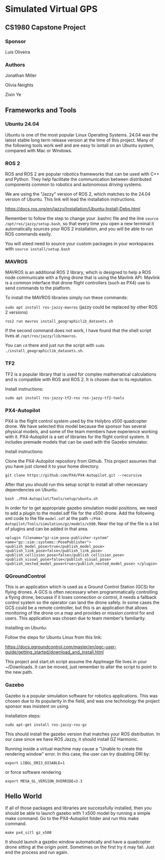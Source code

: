 # Simulated Virtual GPS

## CS1980 Capstone Project 

### Sponsor 

Luis Oliveira 

### Authors

Jonathan Miller 

Olivia Neights 

Zixin Ye

## Frameworks and Tools 

### Ubuntu 24.04

    
Ubuntu is one of the most popular Linux Operating Systems. 24.04 was the latest stable long term release version at the time of this project. Many of the following tools work well and are easy to isntall on an Ubuntu system, compared with Mac or Windows.    

### ROS 2

ROS and ROS 2 are popular robotics frameworks that can be used with C++ and Python. They help facilitate the communication between distributed components common to robotics and autonomous driving systems.  

We are using the "Jazzy" version of ROS 2, which matches to the 24.04 version of Ubuntu. This link will lead the installation instructions. 

https://docs.ros.org/en/jazzy/Installation/Ubuntu-Install-Debs.html

Remember to follow the step to change your .bashrc file and the line `source /opt/ros/jazzy/setup.bash`, so that every time you open a new terminal it automatically sources your ROS 2 installation, and you will be able to run ROS commands easily. 

You will steed need to source your custom packages in your workspaces with `source install/setup.bash`

### MAVROS

MAVROS is an additional ROS 2 library, which is designed to help a ROS node communicate with a flying drone that is using the Mavlink API. Mavlink is a common interface that drone flight controllers (such as PX4) use to send commands to the platform.  

To install the MAVROS libraries simply run these commands:

`sudo apt install ros-jazzy-mavros`    (jazzy could be replaced by other ROS 2 versions)

`ros2 run mavros install_geographiclib_datasets.sh`

If the second command does not work, I have found that the shell script lives at `/opt/ros/jazzy/lib/mavros`. 

You can `cd` there and just run the script with `sudo ./install_geographiclib_datasets.sh`.

### TF2

TF2 is a popular library that is used for complex mathematical calculations and is compatible with ROS and ROS 2. It is chosen due to its reputation. 

Install instructions:

`sudo apt install ros-jazzy-tf2-ros ros-jazzy-tf2-tools`

### PX4-Autopilot

PX4 is the flight control system used by the Holybro x500 quadcopter drone. We have selected this model because the sponsor has several physical models, and some of the team members have experience working with it. 
PX4-Autopilot is a set of libraries for the flight control system. It includes premade models that can be used with the Gazebo simulator.

Install instructions:

Clone the PX4-Autopilot repository from Github. This project assumes that you have just cloned it to your home directory. 

`git clone https://github.com/PX4/PX4-Autopilot.git --recursive`

After that you should run this setup script to install all other necessary dependencies on Ubuntu.

`bash ./PX4-Autopilot/Tools/setup/ubuntu.sh`

In order for to get appropriate gazebo simulation model positions, we need to add a plugin to the model.sdf file for the x500 drone. 
Add the following xml code to the file `model.sdf` at the path `~/PX4-Autopilot/Tools/simulation/gz/models/x500`.
Near the top of the file is a list of plugins and can be added in that area.

`<plugin filename="gz-sim-pose-publisher-system" name="gz::sim::systems::PosePublisher">
            <publish_model_pose>true</publish_model_pose>
            <publish_link_pose>false</publish_link_pose>
            <publish_collision_pose>false</publish_collision_pose>
            <publish_visual_pose>false</publish_visual_pose>
            <publish_nested_model_pose>true</publish_nested_model_pose>
</plugin>
`

### QGroundControl

This is an application which is used as a Ground Control Station (GCS) for flying drones. A GCS is often necessary when programmatically controlling a flying drone, becuase if it loses connection or control, it needs a fallback control system so the operator can land the drone safely. In some cases the GCS could be a remote controller, but this is an application that allows monitoring of the drone on a map and provides or mission control for end users. This application was chosen due to team member's familiarity. 

Installing on Ubuntu:

Follow the steps for Ubuntu Linux from this link: 

https://docs.qgroundcontrol.com/master/en/qgc-user-guide/getting_started/download_and_install.html

This project and start.sh script assume the AppImage file lives in your ~/Downloads. It can be moved, just remember to alter the script to point to the new path.

### Gazebo 

Gazebo is a popular simulation software for robotics applications. This was chosen due to its popularity in the field, and was one technology the project sponsor was insistent on using. 

Installation steps:

`sudo apt-get install ros-jazzy-ros-gz`

This should install the gazebo version that matches your ROS distribution. In our case since we have ROS Jazzy, it should install GZ Harmonic.

Running inside a virtual machine may cause a "Unable to create the rendering window" error. In this case, the user can try disabling DRI by:

`export LIBGL_DRI3_DISABLE=1`

or force software rendering

`export MESA_GL_VERSION_OVERRIDE=3.3`

## Hello World 

If all of those packages and libraries are successfully installed, then you should be able to launch gazebo with 1 x500 model by running a simple make command. 
Go to the PX4-Autopilot folder and run this make command.

`make px4_sitl gz_x500`

It should launch a gazebo window automatically and have a quadcopter drone sitting at the origin point. 
Sometimes on the first try it may fail. Just end the process and run again. 





